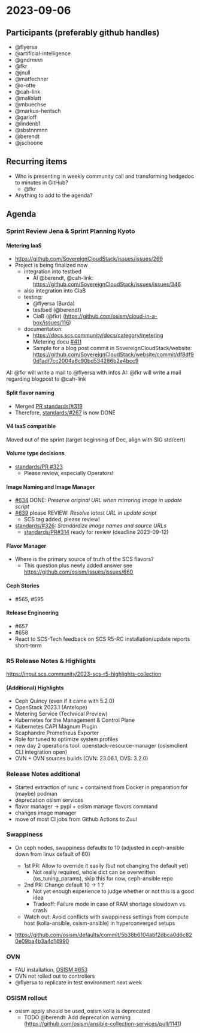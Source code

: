 # 2023-09-06

## Participants (preferably github handles)

- @flyersa
- @artificial-intelligence
- @gndrmnn
- @fkr
- @jnull
- @matfechner
- @o-otte
- @cah-link
- @maliblatt
- @mbuechse
- @markus-hentsch
- @garloff
- @lindenb1
- @sbstnnmnn
- @berendt
- @jschoone

## Recurring items

- Who is presenting in weekly community call and transforming hedgedoc to minutes in GitHub?
  - @fkr
- Anything to add to the agenda?

## Agenda

### Sprint Review Jena & Sprint Planning Kyoto

#### Metering IaaS

- <https://github.com/SovereignCloudStack/issues/issues/269>
- Project is being finalized now
  - integration into testbed
    - AI @berendt, @cah-link: <https://github.com/SovereignCloudStack/issues/issues/346>
  - also integration into CiaB
  - testing:
    - @flyersa (Burda)
    - testbed (@berendt)
    - CiaB (@fkr) (<https://github.com/osism/cloud-in-a-box/issues/116>)
  - documentation:
    - <https://docs.scs.community/docs/category/metering>
    - Metering docu [#411](https://github.com/SovereignCloudStack/issues/issues/411)
    - Sample for a blog post commit in SovereignCloudStack/website: <https://github.com/SovereignCloudStack/website/commit/df8df90d1adf7cc2004a6c90bd534286b2e4bcc9>

AI: @fkr will write a mail to @flyersa with infos
AI: @fkr will write a mail regarding blogpost to @cah-link

#### Split flavor naming

- Merged [PR standards/#319](https://github.com/SovereignCloudStack/standards/pull/319)
- Therefore, [standards/#267](https://github.com/SovereignCloudStack/standards/issues/267) is now DONE

#### V4 IaaS compatible

Moved out of the sprint (target beginning of Dec, align with SIG std/cert)

#### Volume type decisions

- [standards/PR #323](https://github.com/SovereignCloudStack/standards/pull/323)
  - Please review, especially Operators!

#### Image Naming and Image Manager

- [#634](https://github.com/osism/openstack-image-manager/issues/634) DONE: _Preserve original URL when mirroring image in update script_
- [#639](https://github.com/osism/openstack-image-manager/issues/639) please REVIEW: _Resolve latest URL in update script_
  - SCS tag added, please review!
- [standards/#326](https://github.com/SovereignCloudStack/standards/issues/326): _Standardize image names and source URLs_
  - [standards/PR#314](https://github.com/SovereignCloudStack/standards/pull/314) ready for review (deadline 2023-09-12)

#### Flavor Manager

- Where is the primary source of truth of the SCS flavors?
  - This question plus newly added answer see <https://github.com/osism/issues/issues/660>

#### Ceph Stories

- #565, #595

#### Release Engineering

- #657
- #658
- React to SCS-Tech feedback on SCS R5-RC installation/update reports short-term

### R5 Release Notes & Highlights

<https://input.scs.community/2023-scs-r5-highlights-collection>

#### (Additional) Highlights

- Ceph Quincy (even if it came with 5.2.0)
- OpenStack 2023.1 (Antelope)
- Metering Service (Technical Preview)
- Kubernetes for the Management & Control Plane
- Kubernetes CAPI Magnum Plugin
- Scaphandre Prometheus Exporter
- Role for tuned to optimize system profiles
- new day 2 operations tool: openstack-resource-manager (osismclient CLI integration open)
- OVN + OVN sources builds (OVN: 23.06.1, OVS: 3.2.0)

### Release Notes additional

- Started extraction of runc + containerd from Docker in preparation for (maybe) podman
- deprecation osism services
- flavor manager -> pypi + osism manage flavors command
- changes image manager
- move of most CI jobs from Github Actions to Zuul

### Swappiness

- On ceph nodes, swappiness defaults to 10 (adjusted in ceph-ansible down from linux default of 60)
  - 1st PR: Allow to override it easily (but not changing the default yet)
    - Not really required, whole dict can be overwritten (os_tuning_params), skip this for now, ceph-ansible repo
  - 2nd PR: Change default 10 -> 1 ?
    - Not yet enough experience to judge whether or not this is a good idea
    - Tradeoff: Failure mode in case of RAM shortage slowdown vs. crash
  - Watch out: Avoid conflicts with swappiness settings from compute host (kolla-ansible, osism-ansible) in hyperconverged setups

- <https://github.com/osism/defaults/commit/5b38b6104abf2dbca0d6c820e09ba4b3a4d14990>

### OVN

- FAU installation, [OSISM #653](https://github.com/osism/issues/issues/653)
- OVN not rolled out to controllers
- @flyersa to replicate in test environment next week

### OSISM rollout

- osism apply should be used, osism kolla is deprecated
  - TODO @berendt: Add deprecation warning (<https://github.com/osism/ansible-collection-services/pull/1141>)
